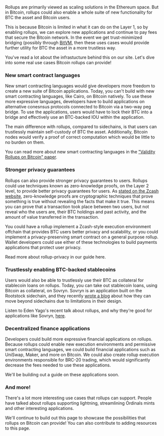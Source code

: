 Rollups are primarily viewed as scaling solutions in the Ethereum space. But in Bitcoin, rollups could also enable a whole suite of new functionality for BTC the asset and Bitcoin users.

This is because Bitcoin is limited in what it can do on the Layer 1, so by enabling rollups, we can explore new applications and continue to pay fees that secure the Bitcoin network. In the event we get trust-minimized bridging (possibly through [BitVM](https://bitcoinrollups.io/bitvm), then these uses cases would provide further utility for BTC the asset in a more trustless way.

You've read a lot about the infrastucture behind this on our site. Let's dive into some real use cases Bitcoin rollups can provide!

### New smart contract languages

New smart contracting languages would give developers more freedom to create a new suite of Bitcoin applications. Today, you can't build with new smart contracting languages, like Cairo, on Bitcoin natively. To use these more expressive languages, developers have to build applications on alternative conesnsus protocols connected to Bitcoin via a two-way peg bridge. To use the applications, users would have to lock their BTC into a bridge and effectively use an BTC-backed IOU within the application.

The main difference with rollups, compared to sidechains, is that users can trustlessly maintain self-custody of BTC the asset. Additionally, Bitcoin nodes would verify a proof of correct computation which would be little to no burden on them.

You can read more about new smart contracting languages in the ["Validity Rollups on Bitcoin" paper](https://bitcoinrollups.org/#section-3-enabling-new-functionality).

### Stronger privacy guarantees

Rollups can also provide stronger privacy guarantees to users. Rollups could use techniques known as zero-knowledge proofs, on the Layer 2 level, to provide better privacy guarantees for users. As [stated on the Zcash website](https://z.cash/learn/what-are-zero-knowledge-proofs/), zero-knowledge proofs are cryptographic techniques that prove something is true without revealing the facts that make it true. This means you can prove that a transaction took place between two users, but not reveal who the users are, their BTC holdings and past activity, and the amount of value transferred in the transaction.

You could have a rollup implement a Zcash-style execution environment offchain that provides BTC users better privacy and scalability, or you could implement a privacy-preserving smart contract on a general purpose rollup. Wallet developers could use either of these technologies to build payments applications that protect user privacy.

Read more about rollup-privacy in our guide here.

### Trustlessly enabling BTC-backed stablecoins

Users would also be able to trustlessly use their BTC as collateral for stablecoin loans on rollups. Today, you can take out stablecoin loans, using Bitcoin as collateral, on Sovryn. Sovryn is an application built on the Rootstock sidechain, and they recently [wrote a blog](https://sovryn.com/all-things-sovryn/reflecting-on-our-journey-beyond-sidechains) about how they can move beyond sidechains due to limitations in their design.

Listen to Eden Yago's recent talk about rollups, and why they're good for applications like Sovryn, [here](https://www.youtube.com/watch?v=yTIJWCL1o40).

### Decentralized finance applications

Developers could build more expressive financial applications on rollups. Because rollups could enable new execution environments and permissive smart contracting languages, we could build financial applications such as UniSwap, Maker, and more on Bitcoin. We could also create rollup execution environments responsible for BRC-20 trading, which would significantly decrease the fees needed to use these applications. 

We'll be building out a guide on these applications soon.

### And more!

There's a lot more interesting use cases that rollups can support. People have talked about rollups supporting lightning, streamlining Ordinals mints and other interesting applications. 

We'll continue to build out this page to showcase the possibilities that rollups on Bitcoin can provide! You can also contribute to adding resources to this page.
